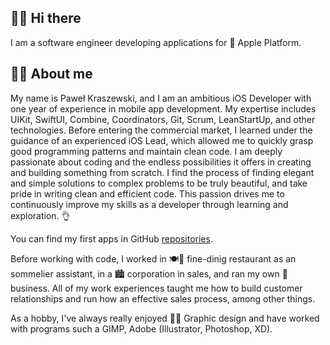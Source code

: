 ## 👨‍🚀 Hi there
I am a software engineer developing applications for 📲 Apple Platform.
## 👨‍💻 About me
My name is Paweł Kraszewski, and I am an ambitious iOS Developer with one year of experience in mobile app development. 
My expertise includes UIKit, SwiftUI, Combine, Coordinators, Git, Scrum, LeanStartUp, and other technologies. 
Before entering the commercial market, I learned under the guidance of an experienced iOS Lead, which allowed me to quickly grasp good programming patterns and maintain clean code. 
I am deeply passionate about coding and the endless possibilities it offers in creating and building something from scratch. I find the process of finding elegant and simple solutions 
to complex problems to be truly beautiful, and take pride in writing clean and efficient code. 
This passion drives me to continuously improve my skills as a developer through learning and exploration. 👌

You can find my first apps in GitHub [repositories](https://github.com/pkrasz?tab=repositories).

Before working with code, I worked in 🍽🍷 fine-dinig restaurant as an sommelier assistant, in a 🏙 corporation in sales, and ran my own 👔 business. 
All of my work experiences taught me how to build customer relationships and run how an effective sales process, among other things.

As a hobby, I've always really enjoyed 👨‍🎨 Graphic design and have worked with programs such a GIMP, Adobe (Illustrator, Photoshop, XD).
